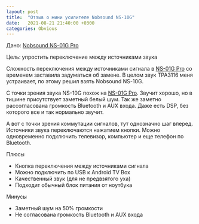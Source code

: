 ```yaml
---
layout: post
title:  "Отзыв о мини усилителе Nobsound NS-10G"
date:   2021-08-21 21:40:00 +0300
categories: Obvious
---
```


Дано: [Nobsound NS-01G Pro](/obvious/2018/10/12/nobsound-ns-01g-pro.html)

Цель: упростить переключение между источниками звука

Сложность переключения между источниками сигнала в [NS-01G Pro](/obvious/2018/10/12/nobsound-ns-01g-pro.html) со временем заставила задуматься об замене. 
В целом звук TPA3116 меня устраивает, по этому решил взять Nobsound NS-10G.

С точки зрения звука NS-10G похож на [NS-01G Pro](/obvious/2018/10/12/nobsound-ns-01g-pro.html). Звучит хорошо, но в тишине присутствует заметный белый шум.
Так же заметно рассогласована громкость Bluetooth и AUX входа. Даже есть DSP, без которого все
и так нормально звучит.

А вот с точки зрения коммутации сигналов, тут однозначно шаг вперед. Источники звука переключаются нажатием кнопки.
Можно одновременно подключить телевизор, компьютер и еще телефон по Bluetooth.

Плюсы

+ Кнопка переключения между источниками сигнала
+ Можно подключить по USB к Android TV Box
+ Качественный звук (для не предвзятого уха)
+ Подходит обычный блок питания от ноутбука

Минусы

- Заметный шум на 50% громкости
- Не согласована громкость Bluetooth и AUX входа

